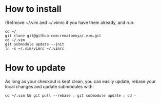 # How to install

(Re)move ~/.vim and ~/.vimrc if you have them already, and run:

    cd ~/
    git clone git@github.com:renatomoya/.vim.git
    cd ~/.vim
    git submodule update --init
    ln -s ~/.vim/vimrc ~/.vimrc

# How to update

As long as your checkout is kept clean, you can easily update, rebase your local changes and update submodules with:

    cd ~/.vim && git pull --rebase ; git submodule update ; cd -
